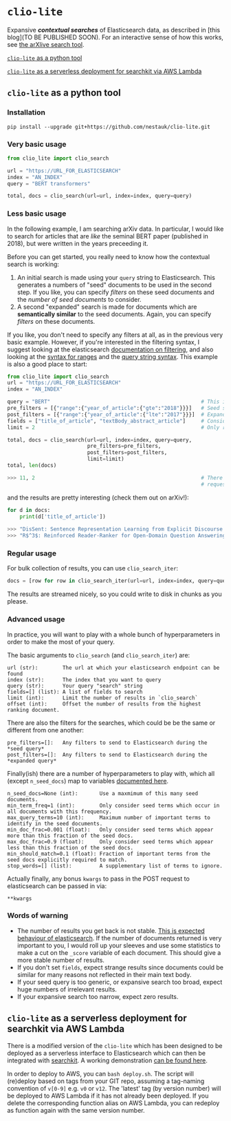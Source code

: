 # `clio-lite`

Expansive ***contextual searches*** of Elasticsearch data, as described in [this blog](TO BE PUBLISHED SOON). For an interactive sense of how this works, see [the arXlive search tool](https://i5mf7l0opc.execute-api.eu-west-1.amazonaws.com/dev/hierarxy/).

[`clio-lite` as a python tool](https://github.com/nestauk/clio-lite#clio-lite-as-python-tool)

[`clio-lite` as a serverless deployment for searchkit via AWS Lambda](https://github.com/nestauk/clio-lite#clio-lite-as-a-serverless-deployment-for-searchkit-via-aws-lambda)

## `clio-lite` as a python tool

### Installation

`pip install --upgrade git+https://github.com/nestauk/clio-lite.git`

### Very basic usage

```python
from clio_lite import clio_search

url = "https://URL_FOR_ELASTICSEARCH"
index = "AN_INDEX"
query = "BERT transformers"

total, docs = clio_search(url=url, index=index, query=query)
```

### Less basic usage

In the following example, I am searching arXiv data. In particular, I would like to search for articles that are *like* the seminal BERT paper (published in 2018), but were written in the years preceeding it.

Before you can get started, you really need to know how the contextual search is working:

1) An initial search is made using your `query` string to Elasticsearch. This generates a numbers of "seed" documents to be used in the second step. If you like, you can specify *filters* on these seed documents and the *number of seed documents* to consider.
2) A second "expanded" search is made for documents which are **semantically similar** to the seed documents. Again, you can specify *filters* on these documents.

If you like, you don't need to specify any filters at all, as in the previous very basic example. However, if you're interested in the filtering syntax, I suggest looking at the elasticsearch [documentation on filtering](https://www.elastic.co/guide/en/elasticsearch/reference/current/query-filter-context.html#query-filter-context-ex), and also looking at the [syntax for ranges](https://www.elastic.co/guide/en/elasticsearch/reference/current/query-dsl-range-query.html) and the [query string syntax](https://www.elastic.co/guide/en/elasticsearch/reference/current/query-dsl-query-string-query.html#_ranges). This example is also a good place to start:

```python
from clio_lite import clio_search
url = "https://URL_FOR_ELASTICSEARCH"
index = "AN_INDEX"

query = "BERT"                                                 # This is the actual query
pre_filters = [{"range":{"year_of_article":{"gte":"2018"}}}]   # Seed search for docs from 2018 onwards
post_filters = [{"range":{"year_of_article":{"lte":"2017"}}}]  # Expanded search for docs before 2018
fields = ["title_of_article", "textBody_abstract_article"]     # Consider the title and abstract only
limit = 2                                                      # Only return the top 2 documents

total, docs = clio_search(url=url, index=index, query=query, 
                          pre_filters=pre_filters, 
                          post_filters=post_filters, 
                          limit=limit)
total, len(docs)

>>> 11, 2                                                      # There are 11 results, but I only 
                                                               # requested the top 2
```

and the results are pretty interesting (check them out on arXiv!):

```python
for d in docs:
    print(d['title_of_article'])
    
>>> "DisSent: Sentence Representation Learning from Explicit Discourse Relations"
>>> "R$^3$: Reinforced Reader-Ranker for Open-Domain Question Answering"
```

### Regular usage

For bulk collection of results, you can use `clio_search_iter`:

```python
docs = [row for row in clio_search_iter(url=url, index=index, query=query, chunksize=100)]
```

The results are streamed nicely, so you could write to disk in chunks as you please.

### Advanced usage


In practice, you will want to play with a whole bunch of hyperparameters in order to make the most of your query.

The basic arguments to `clio_search` (and `clio_search_iter`) are:

```
url (str):        The url at which your elasticsearch endpoint can be found
index (str):      The index that you want to query
query (str):      Your query "search" string
fields=[] (list): A list of fields to search
limit (int):      Limit the number of results in `clio_search`
offset (int):     Offset the number of results from the highest ranking document.
```

There are also the filters for the searches, which could be be the same or different from one another:
```
pre_filters=[]:   Any filters to send to Elasticsearch during the *seed query* 
post_filters=[]:  Any filters to send to Elasticsearch during the *expanded query* 
```

Finally(ish) there are a number of hyperparameters to play with, which all (except `n_seed_docs`) map to variables [documented here](https://www.elastic.co/guide/en/elasticsearch/reference/current/query-dsl-mlt-query.html#mlt-query-term-selection).
```
n_seed_docs=None (int):       Use a maxmimum of this many seed documents.
min_term_freq=1 (int):        Only consider seed terms which occur in all documents with this frequency.
max_query_terms=10 (int):     Maximum number of important terms to identify in the seed documents.
min_doc_frac=0.001 (float):   Only consider seed terms which appear more than this fraction of the seed docs.
max_doc_frac=0.9 (float):     Only consider seed terms which appear less than this fraction of the seed docs.
min_should_match=0.1 (float): Fraction of important terms from the seed docs explicitly required to match.
stop_words=[] (list):         A supplementary list of terms to ignore.
```

Actually finally, any bonus `kwargs` to pass in the POST request to elasticsearch can be passed in via:
```
**kwargs
```

### Words of warning

* The number of results you get back is not stable. [This is expected behaviour of elasticsearch](https://www.elastic.co/guide/en/elasticsearch/reference/current/consistent-scoring.html). If the number of documents returned is very important to you, I would roll up your sleeves and use some statistics to make a cut on the `_score` variable of each document. This should give a more stable number of results.
* If you don't set `fields`, expect strange results since documents could be similar for many reasons not reflected in their main text body.
* If your seed query is too generic, or expansive search too broad, expect huge numbers of irrelevant results.
* If your expansive search too narrow, expect zero results.


## `clio-lite` as a serverless deployment for searchkit via AWS Lambda

There is a modified version of the `clio-lite` which has been designed to be deployed as a serverless interface to Elasticsearch which can then be integrated with [searchkit](http://www.searchkit.co/). A working demonstration [can be found here](https://i5mf7l0opc.execute-api.eu-west-1.amazonaws.com/dev/hierarxy/).

In order to deploy to AWS, you can `bash deploy.sh`. The script will (re)deploy based on tags from your GIT repo, assuming a tag-naming convention of `v[0-9]` e.g. `v0` or `v12`. The 'latest' tag (by version number) will be deployed to AWS Lambda if it has not already been deployed. If you delete the corresponding function alias on AWS Lambda, you can redeploy as function again with the same version number.
